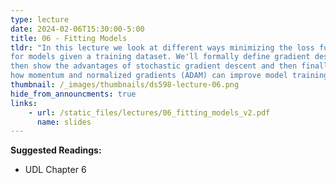 ```yaml
---
type: lecture
date: 2024-02-06T15:30:00-5:00
title: 06 - Fitting Models
tldr: "In this lecture we look at different ways minimizing the loss function
for models given a training dataset. We'll formally define gradient descent,
then show the advantages of stochastic gradient descent and then finally see
how momentum and normalized gradients (ADAM) can improve model training farther."
thumbnail: /_images/thumbnails/ds598-lecture-06.png
hide_from_announcments: true
links: 
    - url: /static_files/lectures/06_fitting_models_v2.pdf
      name: slides
---
```

**Suggested Readings:**
- UDL Chapter 6
